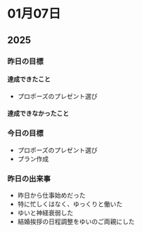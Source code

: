 # 01月07日

## 2025

### 昨日の目標

#### 達成できたこと

- プロポーズのプレゼント選び

#### 達成できなかったこと

### 今日の目標

- プロポーズのプレゼント選び
- プラン作成

### 昨日の出来事

- 昨日から仕事始めだった
- 特に忙しくはなく、ゆっくりと働いた
- ゆいと神経衰弱した
- 結婚挨拶の日程調整をゆいのご両親にした
